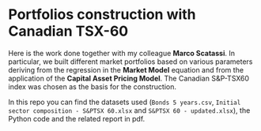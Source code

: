 # Portfolios construction with Canadian TSX-60

Here is the work done together with my colleague **Marco Scatassi**. In particular, we built different market portfolios based on various parameters deriving from the regression in the **Market Model** equation and from the application of the **Capital Asset Pricing Model**. The Canadian S&P-TSX60 index was chosen as the basis for the construction.

In this repo you can find the datasets used (`Bonds 5 years.csv`, `Initial sector composition - S&PTSX 60.xlsx` and `S&PTSX 60 - updated.xlsx`), the Python code and the related report in pdf.
